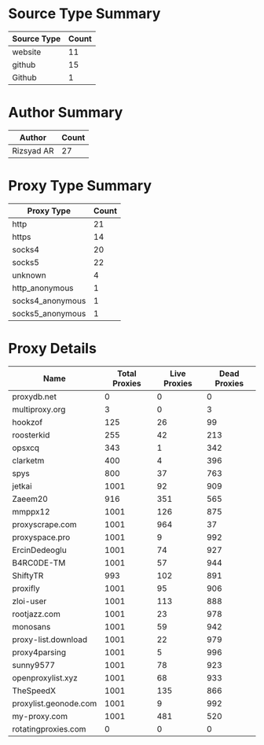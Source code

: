 # Source Type Summary

| Source Type | Count |
|-------------|-------|
| website | 11 |
| github | 15 |
| Github | 1 |


# Author Summary

| Author | Count |
|--------|-------|
| Rizsyad AR | 27 |


# Proxy Type Summary

| Proxy Type | Count |
|------------|-------|
| http | 21 |
| https | 14 |
| socks4 | 20 |
| socks5 | 22 |
| unknown | 4 |
| http_anonymous | 1 |
| socks4_anonymous | 1 |
| socks5_anonymous | 1 |


# Proxy Details

| Name | Total Proxies | Live Proxies | Dead Proxies |
|------|---------------|--------------|---------------|
| proxydb.net | 0 | 0 | 0 |
| multiproxy.org | 3 | 0 | 3 |
| hookzof | 125 | 26 | 99 |
| roosterkid | 255 | 42 | 213 |
| opsxcq | 343 | 1 | 342 |
| clarketm | 400 | 4 | 396 |
| spys | 800 | 37 | 763 |
| jetkai | 1001 | 92 | 909 |
| Zaeem20 | 916 | 351 | 565 |
| mmppx12 | 1001 | 126 | 875 |
| proxyscrape.com | 1001 | 964 | 37 |
| proxyspace.pro | 1001 | 9 | 992 |
| ErcinDedeoglu | 1001 | 74 | 927 |
| B4RC0DE-TM | 1001 | 57 | 944 |
| ShiftyTR | 993 | 102 | 891 |
| proxifly | 1001 | 95 | 906 |
| zloi-user | 1001 | 113 | 888 |
| rootjazz.com | 1001 | 23 | 978 |
| monosans | 1001 | 59 | 942 |
| proxy-list.download | 1001 | 22 | 979 |
| proxy4parsing | 1001 | 5 | 996 |
| sunny9577 | 1001 | 78 | 923 |
| openproxylist.xyz | 1001 | 68 | 933 |
| TheSpeedX | 1001 | 135 | 866 |
| proxylist.geonode.com | 1001 | 9 | 992 |
| my-proxy.com | 1001 | 481 | 520 |
| rotatingproxies.com | 0 | 0 | 0 |
